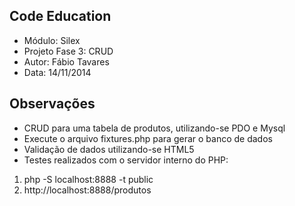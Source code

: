 Code Education
----
- Módulo: Silex
- Projeto Fase 3: CRUD
- Autor: Fábio Tavares
- Data: 14/11/2014

Observações
----
- CRUD para uma tabela de produtos, utilizando-se PDO e Mysql
- Execute o arquivo fixtures.php para gerar o banco de dados
- Validação de dados utilizando-se HTML5
- Testes realizados com o servidor interno do PHP:
1) php -S localhost:8888 -t public
2) http://localhost:8888/produtos